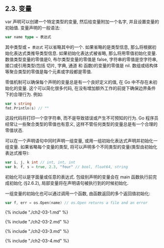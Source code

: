 ## 2.3. 变量

var 声明可以创建一个特定类型的变量, 然后给变量附加一个名字, 并且设置变量的初始值. 变量声明的一般语法:

```Go
var name type = 表达式
```

其中类型或 `= 表达式` 可以省略其中的一个. 如果省略的是类型信息, 那么将根据初始化表达式类推导类型信息. 如果初始化表达式被省略, 那么将用零值初始化变量. 数值类型变量的零值是0, 布尔类型变量的零值是 false, 字符串的零值是空字符串, 接口或引用类型(包括 切片, 字典, 通道 和 函数)的变量的零值是 nil. 数组或结构体等聚合类型的零值是每个元素或字段都是零值.

零值机制可以确保每个声明的变量总是有一个良好定义的值, 在 Go 中不存在未初始化的变量. 这个可以简化很多代码, 在没有增加额外工作的前提下确保边界条件下的合理行为. 例如:

```Go
var s string
fmt.Println(s) // ""
```

这段代码将打印一个空字符串, 而不是导致错误或产生不可预知的行为. Go 程序员经常让一些聚合类型的零值也有意义, 这样不管任何类型的变量总是有一个合理的零值状态.

可以在一个声明语句中同时声明一组变量, 或用一组初始化表达式声明并初始化一组变量.
如果省略每个变量的类型, 将可以声明多个不同类型的变量(类型由初始化表达式推导):

```Go
var i, j, k int // int, int, int
var b, f, s = true, 2.3, "four" // bool, float64, string
```

初始化可以是字面量或任意的表达式. 包级别声明的变量会在 main 函数执行前完成初始化 (§2.6.2), 局部变量将在声明语句被执行到的时候初始化.

一组变量的初始化也可以通过调用一个函数, 由函数返回的多个返回值初始化:

```Go
var f, err = os.Open(name) // os.Open returns a file and an error
```

{% include "./ch2-03-1.md" %}

{% include "./ch2-03-2.md" %}

{% include "./ch2-03-3.md" %}

{% include "./ch2-03-4.md" %}



